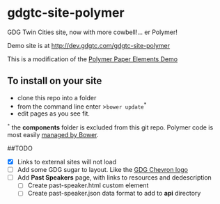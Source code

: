 gdgtc-site-polymer
==================

GDG Twin Cities site, now with more cowbell!... er Polymer!

Demo site is at http://dev.gdgtc.com/gdgtc-site-polymer

This is a modification of the [Polymer Paper Elements Demo](https://www.polymer-project.org/components/paper-elements/demo.html)

## To install on your site
- clone this repo into a folder
- from the command line enter >`bower update`<sup>*</sup>
- edit pages as you see fit.

<sup>`*`</sup> the **components** folder is excluded from this git repo.  Polymer code is most easily [managed by Bower](https://www.polymer-project.org/docs/start/getting-the-code.html#using-bower).


##TODO
- [X] Links to external sites will not load
- [ ] Add some GDG sugar to layout.  Like the [GDG Chevron logo](http://goo.gl/YMHuCe)
- [ ] Add **Past Speakers** page, with links to resources and dedescription
  - [ ] Create past-speaker.html custom element
  - [ ] Create past-speaker.json data format to add to **api** directory
